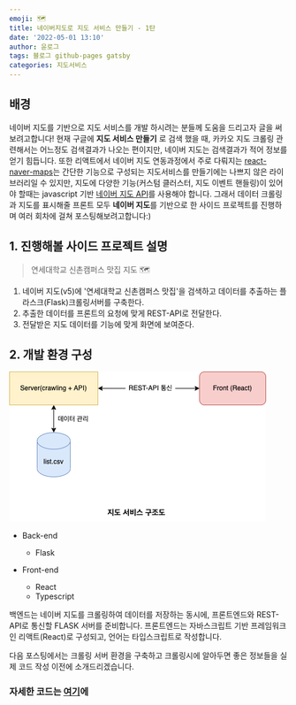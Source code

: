 ```yaml
---
emoji: 🗺
title: 네이버지도로 지도 서비스 만들기 - 1탄
date: '2022-05-01 13:10'
author: 윤로그
tags: 블로그 github-pages gatsby
categories: 지도서비스
---
```


## 배경

네이버 지도를 기반으로 지도 서비스를 개발 하시려는 분들께 도움을 드리고자 글을 써보려고합니다!
현재 구글에 **지도 서비스 만들기** 로 검색 했을 때, 카카오 지도 크롤링 관련해서는 어느정도 검색결과가 나오는 편이지만,
네이버 지도는 검색결과가 적어 정보를 얻기 힘듭니다. 또한 리액트에서 네이버 지도 연동과정에서 주로 다뤄지는 [react-naver-maps](https://www.npmjs.com/package/react-naver-maps)는 간단한 기능으로 구성되는 지도서비스를 만들기에는 나쁘지 않은 라이브러리일 수 있지만, 지도에 다양한 기능(커스텀 클러스터, 지도 이벤트 핸들링)이 있어야 할때는 javascript 기반 [네이버 지도 API](https://navermaps.github.io/maps.js.ncp/docs/)를 사용해야 합니다.
그래서 데이터 크롤링과 지도를 표시해줄 프론트 모두 **네이버 지도**를 기반으로 한 사이드 프로젝트를 진행하며 여러 회차에 걸쳐
포스팅해보려고합니다:)

## 1. 진행해볼 사이드 프로젝트 설명

> 연세대학교 신촌캠퍼스 맛집 지도 🗺

1. 네이버 지도(v5)에 '연세대학교 신촌캠퍼스 맛집'을 검색하고 데이터를 추출하는 플라스크(Flask)크롤링서버를 구축한다.
2. 추출한 데이터를 프론트의 요청에 맞게 REST-API로 전달한다.
3. 전달받은 지도 데이터를 기능에 맞게 화면에 보여준다.

## 2. 개발 환경 구성

![structure.png](structure.png)

- Back-end

  - Flask

- Front-end
  - React
  - Typescript

백엔드는 네이버 지도를 크롤링하여 데이터를 저장하는 동시에, 프론트엔드와 REST-API로 통신할 FLASK 서버를 준비합니다.
프론트엔드는 자바스크립트 기반 프레임워크인 리액트(React)로 구성되고, 언어는 타입스크립트로 작성합니다.

다음 포스팅에서는 크롤링 서버 환경을 구축하고 크롤링시에 알아두면 좋은 정보들을 실제 코드 작성 이전에 소개드리겠습니다.

### 자세한 코드는 [여기](https://github.com/jeongyunjae/yonsei-univ-matjip)에

```toc

```
